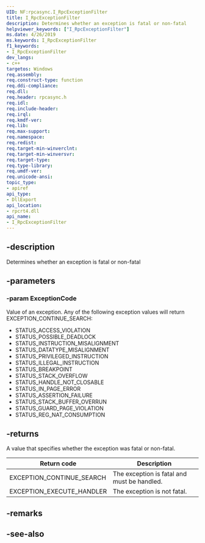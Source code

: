 ```yaml
---
UID: NF:rpcasync.I_RpcExceptionFilter
title: I_RpcExceptionFilter
description: Determines whether an exception is fatal or non-fatalhelpviewer_keywords: ["I_RpcExceptionFilter"]
ms.date: 4/26/2019
ms.keywords: I_RpcExceptionFilter
f1_keywords:
- I_RpcExceptionFilter
dev_langs:
- c++
targetos: Windows
req.assembly: 
req.construct-type: function
req.ddi-compliance: 
req.dll: 
req.header: rpcasync.h
req.idl: 
req.include-header: 
req.irql: 
req.kmdf-ver: 
req.lib: 
req.max-support: 
req.namespace: 
req.redist: 
req.target-min-winverclnt: 
req.target-min-winversvr: 
req.target-type: 
req.type-library: 
req.umdf-ver: 
req.unicode-ansi: 
topic_type:
- apiref
api_type:
- DllExport
api_location:
- rpcrt4.dll
api_name:
- I_RpcExceptionFilter
---
```


## -description

Determines whether an exception is fatal or non-fatal

## -parameters

### -param ExceptionCode

Value of an exception. Any of the following exception values will return EXCEPTION_CONTINUE_SEARCH:

- STATUS_ACCESS_VIOLATION
- STATUS_POSSIBLE_DEADLOCK
- STATUS_INSTRUCTION_MISALIGNMENT
- STATUS_DATATYPE_MISALIGNMENT
- STATUS_PRIVILEGED_INSTRUCTION
- STATUS_ILLEGAL_INSTRUCTION
- STATUS_BREAKPOINT
- STATUS_STACK_OVERFLOW
- STATUS_HANDLE_NOT_CLOSABLE
- STATUS_IN_PAGE_ERROR
- STATUS_ASSERTION_FAILURE
- STATUS_STACK_BUFFER_OVERRUN
- STATUS_GUARD_PAGE_VIOLATION
- STATUS_REG_NAT_CONSUMPTION

## -returns

A value that specifies whether the exception was fatal or non-fatal.

| Return code | Description
|-------------|------------|
| EXCEPTION_CONTINUE_SEARCH | The exception is fatal and must be handled. |
| EXCEPTION_EXECUTE_HANDLER | The exception is not fatal. |

## -remarks

## -see-also

